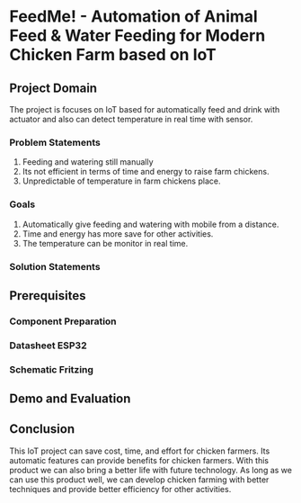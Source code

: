 # FeedMe! - Automation of Animal Feed & Water Feeding for Modern Chicken Farm based on IoT

## Project Domain
The project is focuses on IoT based for automatically feed and drink with actuator and also can detect temperature in real time with sensor.

### Problem Statements
1. Feeding and watering still manually
2. Its not efficient in terms of time and energy to raise farm chickens.
3. Unpredictable of temperature in farm chickens place.
   
### Goals
1. Automatically give feeding and watering with mobile from a distance.
2. Time and energy has more save for other activities.
3. The temperature can be monitor in real time.
   
### Solution Statements

## Prerequisites

### Component Preparation

### Datasheet ESP32

### Schematic Fritzing

## Demo and Evaluation

## Conclusion
This IoT project can save cost, time, and effort for chicken farmers. Its automatic features can provide benefits for chicken farmers. With this product we can also bring a better life with future technology. As long as we can use this product well, we can develop chicken farming with better techniques and provide better efficiency for other activities.
